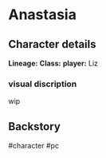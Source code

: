 # Anastasia

## Character details
**Lineage:** 
**Class:** 
**player:** Liz

### visual discription
wip


## Backstory


#character #pc 
